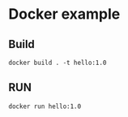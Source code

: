 # Docker example
## Build
```console
docker build . -t hello:1.0
```
## RUN
```console
docker run hello:1.0
```
